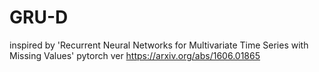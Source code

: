 # GRU-D
inspired by 'Recurrent Neural Networks for Multivariate Time Series with Missing Values' pytorch ver
https://arxiv.org/abs/1606.01865
